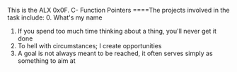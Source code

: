 This is the ALX 0x0F. C- Function Pointers
====The projects involved in the task include:
0. What's my name
1. If you spend too much time thinking about a thing, you'll never get it done
2.  To hell with circumstances; I create opportunities
3. A goal is not always meant to be reached, it often serves simply as something to aim at
